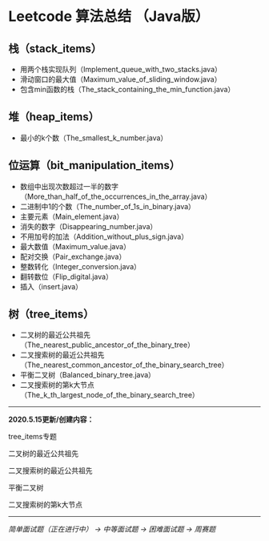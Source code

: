 # Leetcode 算法总结 （Java版）

## 栈（stack_items）

- 用两个栈实现队列（Implement_queue_with_two_stacks.java）
- 滑动窗口的最大值（Maximum_value_of_sliding_window.java）
- 包含min函数的栈（The_stack_containing_the_min_function.java）

## 堆（heap_items）

- 最小的k个数（The_smallest_k_number.java）

## 位运算（bit_manipulation_items）

- 数组中出现次数超过一半的数字（More_than_half_of_the_occurrences_in_the_array.java）
- 二进制中1的个数（The_number_of_1s_in_binary.java）
- 主要元素（Main_element.java）
- 消失的数字（Disappearing_number.java）
- 不用加号的加法（Addition_without_plus_sign.java）
- 最大数值（Maximum_value.java）
- 配对交换（Pair_exchange.java）
- 整数转化（Integer_conversion.java）
- 翻转数位（Flip_digital.java）
- 插入（insert.java）

## 树（tree_items）

- 二叉树的最近公共祖先（The_nearest_public_ancestor_of_the_binary_tree）
- 二叉搜索树的最近公共祖先（The_nearest_common_ancestor_of_the_binary_search_tree）
- 平衡二叉树（Balanced_binary_tree.java）
- 二叉搜索树的第k大节点（The_k_th_largest_node_of_the_binary_search_tree）



---

**2020.5.15更新/创建内容：**

tree_items专题

二叉树的最近公共祖先

二叉搜索树的最近公共祖先

平衡二叉树

二叉搜索树的第k大节点

---

*简单面试题（正在进行中） -> 中等面试题 -> 困难面试题 -> 周赛题*

